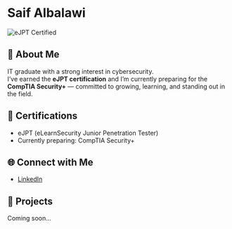 # Saif Albalawi
![eJPT Certified](https://img.shields.io/badge/eJPT-Certified-blueviolet?style=flat-square&logo=tryhackme)

## 👋 About Me  
IT graduate with a strong interest in cybersecurity.  
I’ve earned the **eJPT certification** and I’m currently preparing for the **CompTIA Security+** — committed to growing, learning, and standing out in the field.

## 📜 Certifications  
- eJPT (eLearnSecurity Junior Penetration Tester)  
- Currently preparing: CompTIA Security+

## 🌐 Connect with Me  
- [LinkedIn](https://www.linkedin.com/in/saif-albalawi)

## 📂 Projects  
Coming soon...

